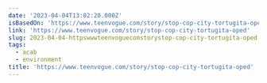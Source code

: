 ```yaml
---
date: '2023-04-04T13:02:20.000Z'
isBasedOn: 'https://www.teenvogue.com/story/stop-cop-city-tortugita-oped'
link: 'https://www.teenvogue.com/story/stop-cop-city-tortugita-oped'
slug: 2023-04-04-httpswwwteenvoguecomstorystop-cop-city-tortugita-oped
tags:
  - acab
  - environment
title: 'https://www.teenvogue.com/story/stop-cop-city-tortugita-oped'
---
```


